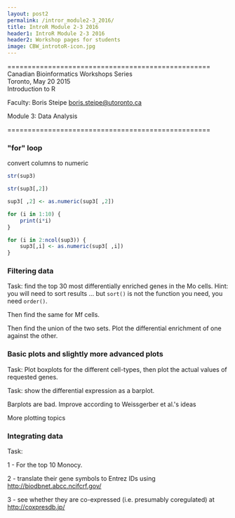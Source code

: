 ```yaml
---
layout: post2
permalink: /intror_module2-3_2016/
title: IntroR Module 2-3 2016
header1: IntroR Module 2-3 2016
header2: Workshop pages for students
image: CBW_introtoR-icon.jpg
---
```


 
 ================================================== 
 Canadian Bioinformatics Workshops Series           
 Toronto, May 20 2015                               
 Introduction to R                                  
                                                    
 Faculty: Boris Steipe <boris.steipe@utoronto.ca>   
                                                    
 Module 3: Data Analysis                            
                                                    
 ================================================== 




 
### "for" loop



convert columns to numeric

~~~r  
str(sup3)

str(sup3[,2])

sup3[ ,2] <- as.numeric(sup3[ ,2])

for (i in 1:10) {
	print(i*i)
}

for (i in 2:ncol(sup3)) {
	sup3[,i] <- as.numeric(sup3[ ,i])
}  
~~~





### Filtering data


 Task: find the top 30 most differentially enriched
 genes in the Mo cells. Hint: you will need to sort
 results ... but `sort()` is not the function you need,
 you need `order()`.

 Then find the same for Mf cells.

 Then find the union of the two sets. Plot the 
 differential enrichment of one against the other.






### Basic plots and slightly more advanced plots


 Task: Plot boxplots for the different cell-types,
       then plot the actual values of requested
       genes.


 Task: show the differential expression as a
       barplot.

 Barplots are bad. Improve according to 
 Weissgerber et al.'s ideas


 More plotting topics



 
### Integrating data


 Task:
  
 1 - For the top 10 Monocy.
 
 2 - translate their gene symbols to Entrez
     IDs using http://biodbnet.abcc.ncifcrf.gov/
     
 3 - see whether they are co-expressed (i.e.
     presumably coregulated) at http://coxpresdb.jp/



